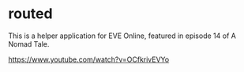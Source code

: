 # routed

This is a helper application for EVE Online, featured in episode 14 of A Nomad Tale.

https://www.youtube.com/watch?v=OCfkrivEVYo
